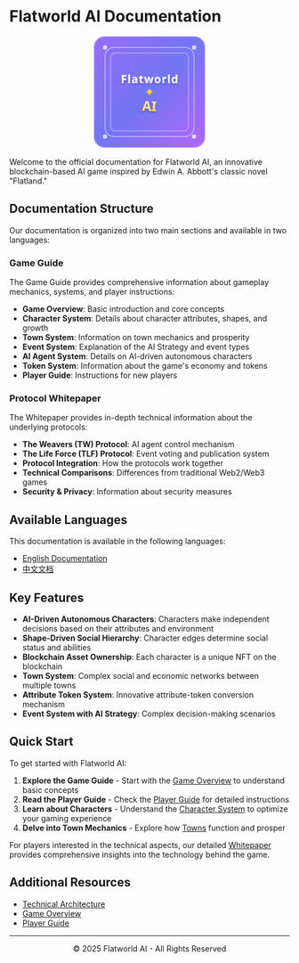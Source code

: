 # Flatworld AI Documentation

<p align="center">
  <img src="logo.svg" alt="Flatworld AI Logo" width="200">
</p>

Welcome to the official documentation for Flatworld AI, an innovative blockchain-based AI game inspired by Edwin A. Abbott's classic novel "Flatland."

## Documentation Structure

Our documentation is organized into two main sections and available in two languages:

### Game Guide
The Game Guide provides comprehensive information about gameplay mechanics, systems, and player instructions:

- **Game Overview**: Basic introduction and core concepts
- **Character System**: Details about character attributes, shapes, and growth
- **Town System**: Information on town mechanics and prosperity
- **Event System**: Explanation of the AI Strategy and event types
- **AI Agent System**: Details on AI-driven autonomous characters
- **Token System**: Information about the game's economy and tokens
- **Player Guide**: Instructions for new players

### Protocol Whitepaper
The Whitepaper provides in-depth technical information about the underlying protocols:

- **The Weavers (TW) Protocol**: AI agent control mechanism
- **The Life Force (TLF) Protocol**: Event voting and publication system
- **Protocol Integration**: How the protocols work together
- **Technical Comparisons**: Differences from traditional Web2/Web3 games
- **Security & Privacy**: Information about security measures

## Available Languages

This documentation is available in the following languages:

- [English Documentation](/en/Guide/README)
- [中文文档](/zh-cn/Guide/README)

## Key Features

- **AI-Driven Autonomous Characters**: Characters make independent decisions based on their attributes and environment
- **Shape-Driven Social Hierarchy**: Character edges determine social status and abilities
- **Blockchain Asset Ownership**: Each character is a unique NFT on the blockchain
- **Town System**: Complex social and economic networks between multiple towns
- **Attribute Token System**: Innovative attribute-token conversion mechanism
- **Event System with AI Strategy**: Complex decision-making scenarios

## Quick Start

To get started with Flatworld AI:

1. **Explore the Game Guide** - Start with the [Game Overview](/en/Guide/GameOverview) to understand basic concepts
2. **Read the Player Guide** - Check the [Player Guide](/en/Guide/PlayerGuide) for detailed instructions
3. **Learn about Characters** - Understand the [Character System](/en/Guide/CharacterSystem) to optimize your gaming experience
4. **Delve into Town Mechanics** - Explore how [Towns](/en/Guide/TownSystem) function and prosper

For players interested in the technical aspects, our detailed [Whitepaper](/en/whitepaper/0-description) provides comprehensive insights into the technology behind the game.

## Additional Resources

- [Technical Architecture](/en/Guide/TechnicalArchitecture)
- [Game Overview](/en/Guide/GameOverview)
- [Player Guide](/en/Guide/PlayerGuide)

---

<p align="center">
  © 2025 Flatworld AI - All Rights Reserved
</p>
